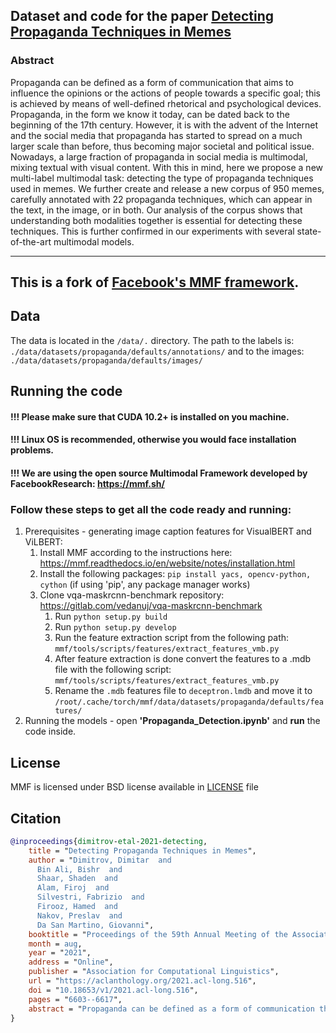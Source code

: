 ## Dataset and code for the paper [Detecting Propaganda Techniques in Memes](https://aclanthology.org/2021.acl-long.516/)

### Abstract
Propaganda can be defined as a form of communication that aims to influence the opinions or the actions of people towards a specific goal; this is achieved by means of well-defined rhetorical and psychological devices. Propaganda, in the form we know it today, can be dated back to the beginning of the 17th century. However, it is with the advent of the Internet and the social media that propaganda has started to spread on a much larger scale than before, thus becoming major societal and political issue. Nowadays, a large fraction of propaganda in social media is multimodal, mixing textual with visual content. With this in mind, here we propose a new multi-label multimodal task: detecting the type of propaganda techniques used in memes. We further create and release a new corpus of 950 memes, carefully annotated with 22 propaganda techniques, which can appear in the text, in the image, or in both. Our analysis of the corpus shows that understanding both modalities together is essential for detecting these techniques. This is further confirmed in our experiments with several state-of-the-art multimodal models. 

---

## This is a fork of [Facebook's MMF framework](https://github.com/facebookresearch/mmf).

## Data
The data is located in the `/data/.` directory. 
The path to the labels is: `./data/datasets/propaganda/defaults/annotations/` and to the images: `./data/datasets/propaganda/defaults/images/`

## Running the code

#### !!! Please make sure that CUDA 10.2+ is installed on you machine.
#### !!! Linux OS is recommended, otherwise you would face installation problems.
#### !!! We are using the open source Multimodal Framework developed by FacebookResearch: https://mmf.sh/

### Follow these steps to get all the code ready and running:
1. Prerequisites - generating image caption features for VisualBERT and ViLBERT:
    1. Install MMF according to the instructions here: https://mmf.readthedocs.io/en/website/notes/installation.html
    2. Install the following packages: `pip install yacs, opencv-python, cython` (if using 'pip', any package manager works)
    3. Clone vqa-maskrcnn-benchmark repository: https://gitlab.com/vedanuj/vqa-maskrcnn-benchmark
        1. Run `python setup.py build`
        2. Run `python setup.py develop`
        3. Run the feature extraction script from the following path: `mmf/tools/scripts/features/extract_features_vmb.py`
        4. After feature extraction is done convert the features to a .mdb file with the following script: `mmf/tools/scripts/features/extract_features_vmb.py`
        5. Rename the `.mdb` features file to `deceptron.lmdb` and move it to `/root/.cache/torch/mmf/data/datasets/propaganda/defaults/features/`
2. Running the models - open **'Propaganda_Detection.ipynb'** and **run** the code inside.


## License

MMF is licensed under BSD license available in [LICENSE](LICENSE) file

## Citation
```bibtex
@inproceedings{dimitrov-etal-2021-detecting,
    title = "Detecting Propaganda Techniques in Memes",
    author = "Dimitrov, Dimitar  and
      Bin Ali, Bishr  and
      Shaar, Shaden  and
      Alam, Firoj  and
      Silvestri, Fabrizio  and
      Firooz, Hamed  and
      Nakov, Preslav  and
      Da San Martino, Giovanni",
    booktitle = "Proceedings of the 59th Annual Meeting of the Association for Computational Linguistics and the 11th International Joint Conference on Natural Language Processing (Volume 1: Long Papers)",
    month = aug,
    year = "2021",
    address = "Online",
    publisher = "Association for Computational Linguistics",
    url = "https://aclanthology.org/2021.acl-long.516",
    doi = "10.18653/v1/2021.acl-long.516",
    pages = "6603--6617",
    abstract = "Propaganda can be defined as a form of communication that aims to influence the opinions or the actions of people towards a specific goal; this is achieved by means of well-defined rhetorical and psychological devices. Propaganda, in the form we know it today, can be dated back to the beginning of the 17th century. However, it is with the advent of the Internet and the social media that propaganda has started to spread on a much larger scale than before, thus becoming major societal and political issue. Nowadays, a large fraction of propaganda in social media is multimodal, mixing textual with visual content. With this in mind, here we propose a new multi-label multimodal task: detecting the type of propaganda techniques used in memes. We further create and release a new corpus of 950 memes, carefully annotated with 22 propaganda techniques, which can appear in the text, in the image, or in both. Our analysis of the corpus shows that understanding both modalities together is essential for detecting these techniques. This is further confirmed in our experiments with several state-of-the-art multimodal models.",
}
```
